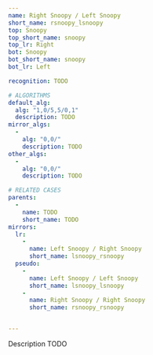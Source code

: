 ```yaml
---
name: Right Snoopy / Left Snoopy
short_name: rsnoopy_lsnoopy
top: Snoopy
top_short_name: snoopy
top_lr: Right
bot: Snoopy
bot_short_name: snoopy
bot_lr: Left

recognition: TODO

# ALGORITHMS
default_alg:
  alg: "1,0/5,5/0,1"
  description: TODO
mirror_algs:
  -
    alg: "0,0/"
    description: TODO
other_algs:
  -
    alg: "0,0/"
    description: TODO

# RELATED CASES
parents:
  -
    name: TODO
    short_name: TODO
mirrors:
  lr:
    -
      name: Left Snoopy / Right Snoopy
      short_name: lsnoopy_rsnoopy
  pseudo:
    -
      name: Left Snoopy / Left Snoopy
      short_name: lsnoopy_lsnoopy
    -
      name: Right Snoopy / Right Snoopy
      short_name: rsnoopy_rsnoopy


---
```


Description TODO

